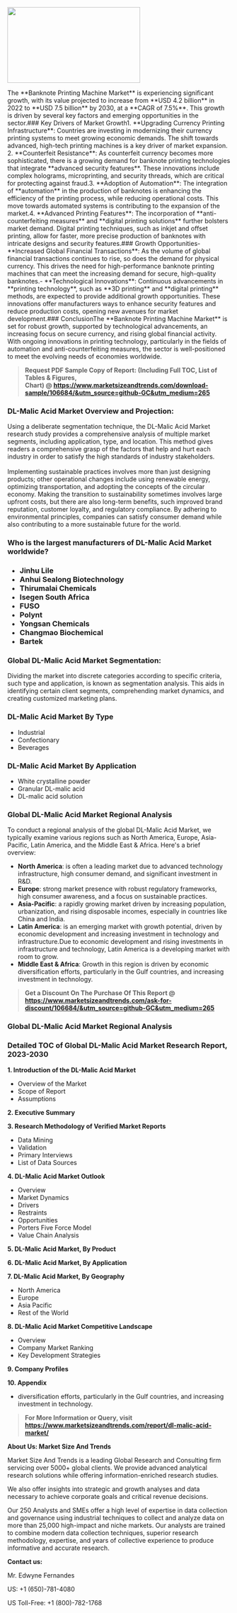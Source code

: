 <p><img class="alignnone size-medium wp-image-20088" src="https://ffe5etoiles.com/wp-content/uploads/2024/12/MST1-300x171.png" alt="" width="300" height="171" /></p>The **Banknote Printing Machine Market** is experiencing significant growth, with its value projected to increase from **USD 4.2 billion** in 2022 to **USD 7.5 billion** by 2030, at a **CAGR of 7.5%**. This growth is driven by several key factors and emerging opportunities in the sector.### Key Drivers of Market Growth1. **Upgrading Currency Printing Infrastructure**: Countries are investing in modernizing their currency printing systems to meet growing economic demands. The shift towards advanced, high-tech printing machines is a key driver of market expansion. 2. **Counterfeit Resistance**: As counterfeit currency becomes more sophisticated, there is a growing demand for banknote printing technologies that integrate **advanced security features**. These innovations include complex holograms, microprinting, and security threads, which are critical for protecting against fraud.3. **Adoption of Automation**: The integration of **automation** in the production of banknotes is enhancing the efficiency of the printing process, while reducing operational costs. This move towards automated systems is contributing to the expansion of the market.4. **Advanced Printing Features**: The incorporation of **anti-counterfeiting measures** and **digital printing solutions** further bolsters market demand. Digital printing techniques, such as inkjet and offset printing, allow for faster, more precise production of banknotes with intricate designs and security features.### Growth Opportunities- **Increased Global Financial Transactions**: As the volume of global financial transactions continues to rise, so does the demand for physical currency. This drives the need for high-performance banknote printing machines that can meet the increasing demand for secure, high-quality banknotes.- **Technological Innovations**: Continuous advancements in **printing technology**, such as **3D printing** and **digital printing** methods, are expected to provide additional growth opportunities. These innovations offer manufacturers ways to enhance security features and reduce production costs, opening new avenues for market development.### ConclusionThe **Banknote Printing Machine Market** is set for robust growth, supported by technological advancements, an increasing focus on secure currency, and rising global financial activity. With ongoing innovations in printing technology, particularly in the fields of automation and anti-counterfeiting measures, the sector is well-positioned to meet the evolving needs of economies worldwide.</p><blockquote id="" class=""><strong>Request PDF Sample Copy of Report: (Including Full TOC, List of Tables &amp; Figures, Chart)&nbsp;@&nbsp;<strong><a href="https://www.marketsizeandtrends.com/download-sample/106684/&utm_source=github-GC&utm_medium=265" target="_blank">https://www.marketsizeandtrends.com/download-sample/106684/&utm_source=github-GC&utm_medium=265</a></strong></strong></blockquote><h3 id="" class="">DL-Malic Acid Market&nbsp;Overview and Projection:</h3><p id="" class="">Using a deliberate segmentation technique, the DL-Malic Acid Market research study provides a comprehensive analysis of multiple market segments, including application, type, and location. This method gives readers a comprehensive grasp of the factors that help and hurt each industry in order to satisfy the high standards of industry stakeholders. <br /> <br />Implementing sustainable practices involves more than just designing products; other operational changes include using renewable energy, optimizing transportation, and adopting the concepts of the circular economy. Making the transition to sustainability sometimes involves large upfront costs, but there are also long-term benefits, such improved brand reputation, customer loyalty, and regulatory compliance. By adhering to environmental principles, companies can satisfy consumer demand while also contributing to a more sustainable future for the world.</p><h3 id="" class="">Who is the largest manufacturers of&nbsp;DL-Malic Acid Market worldwide?</h3><h3 class=""><p><ul><li>Jinhu Lile </li><li> Anhui Sealong Biotechnology </li><li> Thirumalai Chemicals </li><li> Isegen South Africa </li><li> FUSO </li><li> Polynt </li><li> Yongsan Chemicals </li><li> Changmao Biochemical </li><li> Bartek</li></ul></p></h3><h3 id="" class="">Global&nbsp;DL-Malic Acid Market Segmentation:</h3><p id="" class="">Dividing the market into discrete categories according to specific criteria, such type and application, is known as segmentation analysis. This aids in identifying certain client segments, comprehending market dynamics, and creating customized marketing plans.</p><h3 id="" class="">DL-Malic Acid Market&nbsp;By Type</h3><p><p><ul><li>Industrial </li><li> Confectionary </li><li> Beverages</p></li></ul></p></p><h3 id="" class="">DL-Malic Acid Market&nbsp;By Application</h3><p class=""><p><ul><li>White crystalline powder </li><li> Granular DL-malic acid </li><li> DL-malic acid solution</li></ul></p></p><h3 id="" class="">Global DL-Malic Acid Market Regional Analysis</h3><p id="" class="">To conduct a regional analysis of the global DL-Malic Acid Market, we typically examine various regions such as North America, Europe, Asia-Pacific, Latin America, and the Middle East &amp; Africa. Here's a brief overview:</p><ul><li><strong>North America</strong>: is often a leading market due to advanced technology infrastructure, high consumer demand, and significant investment in R&amp;D.</li><li><strong>Europe</strong>: strong market presence with robust regulatory frameworks, high consumer awareness, and a focus on sustainable practices.</li><li><strong>Asia-Pacific</strong>: a rapidly growing market driven by increasing population, urbanization, and rising disposable incomes, especially in countries like China and India.</li><li><strong>Latin America</strong>: is an emerging market with growth potential, driven by economic development and increasing investment in technology and infrastructure.Due to economic development and rising investments in infrastructure and technology, Latin America is a developing market with room to grow.</li><li><strong>Middle East &amp; Africa</strong>: Growth in this region is driven by economic diversification efforts, particularly in the Gulf countries, and increasing investment in technology.</li></ul><blockquote id="" class=""><strong>Get a Discount On The Purchase Of This Report @ <strong><a href="https://www.marketsizeandtrends.com/ask-for-discount/106684/&utm_source=github-GC&utm_medium=265" target="_blank">https://www.marketsizeandtrends.com/ask-for-discount/106684/&utm_source=github-GC&utm_medium=265</a></strong></strong></blockquote><h3 id="" class="">Global DL-Malic Acid Market Regional Analysis</h3><h3 id="" class="">Detailed TOC of Global DL-Malic Acid Market Research Report, 2023-2030</h3><p id="" class=""><strong>1. Introduction of the DL-Malic Acid Market</strong></p><ul><li>Overview of the Market</li><li>Scope of Report</li><li>Assumptions</li></ul><p id="" class=""><strong>2. Executive Summary</strong></p><p id="" class=""><strong>3. Research Methodology of Verified Market Reports</strong></p><ul><li>Data Mining</li><li>Validation</li><li>Primary Interviews</li><li>List of Data Sources</li></ul><p id="" class=""><strong>4. DL-Malic Acid Market Outlook</strong></p><ul><li>Overview</li><li>Market Dynamics</li><li>Drivers</li><li>Restraints</li><li>Opportunities</li><li>Porters Five Force Model</li><li>Value Chain Analysis</li></ul><p id="" class=""><strong>5. DL-Malic Acid Market, By Product</strong></p><p id="" class=""><strong>6. DL-Malic Acid Market, By Application</strong></p><p id="" class=""><strong>7. DL-Malic Acid Market, By Geography</strong></p><ul><li>North America</li><li>Europe</li><li>Asia Pacific</li><li>Rest of the World</li></ul><p id="" class=""><strong>8. DL-Malic Acid Market Competitive Landscape</strong></p><ul><li>Overview</li><li>Company Market Ranking</li><li>Key Development Strategies</li></ul><p id="" class=""><strong>9. Company Profiles</strong></p><p id="" class=""><strong>10. Appendix</strong></p><ul><li>diversification efforts, particularly in the Gulf countries, and increasing investment in technology.</li></ul><blockquote id="" class=""><strong>For More Information or Query, visit <strong><strong><a href="https://www.marketsizeandtrends.com/report/dl-malic-acid-market/" target="_blank">https://www.marketsizeandtrends.com/report/dl-malic-acid-market/</a></strong></strong></strong></blockquote><p id="" class=""><strong>About Us: Market Size And Trends</strong></p><p id="" class="">Market Size And Trends is a leading Global Research and Consulting firm servicing over 5000+ global clients. We provide advanced analytical research solutions while offering information-enriched research studies.</p><p id="" class="">We also offer insights into strategic and growth analyses and data necessary to achieve corporate goals and critical revenue decisions.</p><p id="" class="">Our 250 Analysts and SMEs offer a high level of expertise in data collection and governance using industrial techniques to collect and analyze data on more than 25,000 high-impact and niche markets. Our analysts are trained to combine modern data collection techniques, superior research methodology, expertise, and years of collective experience to produce informative and accurate research.</p><p id="" class=""><strong>Contact us:</strong></p><p id="" class="">Mr. Edwyne Fernandes</p><p id="" class="">US: +1 (650)-781-4080</p><p id="" class="">US Toll-Free: +1 (800)-782-1768</p>
